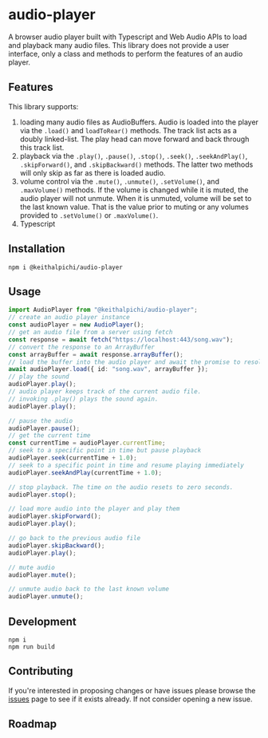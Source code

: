 # audio-player

A browser audio player built with Typescript and Web Audio APIs to load and playback many audio files. This library does not provide a user interface, only a class and methods to perform the features of an audio player.

## Features

This library supports:

1. loading many audio files as AudioBuffers. Audio is loaded into the player via the `.load()` and `loadToRear()` methods. The track list acts as a doubly linked-list. The play head can move forward and back through this track list.
1. playback via the `.play()`, `.pause()`, `.stop()`, `.seek()`, `.seekAndPlay()`, `.skipForward()`, and `.skipBackward()` methods. The latter two methods will only skip as far as there is loaded audio.
1. volume control via the `.mute()`, `.unmute()`, `.setVolume()`, and `.maxVolume()` methods. If the volume is changed while it is muted, the audio player will not unmute. When it is unmuted, volume will be set to the last known value. That is the value prior to muting or any volumes provided to `.setVolume()` or `.maxVolume()`.
1. Typescript

## Installation

```
npm i @keithalpichi/audio-player
```

## Usage

```typescript
import AudioPlayer from "@keithalpichi/audio-player";
// create an audio player instance
const audioPlayer = new AudioPlayer();
// get an audio file from a server using fetch
const response = await fetch("https://localhost:443/song.wav");
// convert the response to an ArrayBuffer
const arrayBuffer = await response.arrayBuffer();
// load the buffer into the audio player and await the promise to resolve
await audioPlayer.load({ id: "song.wav", arrayBuffer });
// play the sound
audioPlayer.play();
// audio player keeps track of the current audio file.
// invoking .play() plays the sound again.
audioPlayer.play();

// pause the audio
audioPlayer.pause();
// get the current time
const currentTime = audioPlayer.currentTime;
// seek to a specific point in time but pause playback
audioPlayer.seek(currentTime + 1.0);
// seek to a specific point in time and resume playing immediately
audioPlayer.seekAndPlay(currentTime + 1.0);

// stop playback. The time on the audio resets to zero seconds.
audioPlayer.stop();

// load more audio into the player and play them
audioPlayer.skipForward();
audioPlayer.play();

// go back to the previous audio file
audioPlayer.skipBackward();
audioPlayer.play();

// mute audio
audioPlayer.mute();

// unmute audio back to the last known volume
audioPlayer.unmute();
```

## Development

```
npm i
npm run build
```

## Contributing

If you're interested in proposing changes or have issues please browse the [issues](https://github.com/keithalpichi/audio-player/issues) page to see if it exists already. If not consider opening a new issue.

## Roadmap
